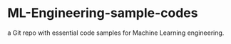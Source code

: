 # ML-Engineering-sample-codes
a Git repo with essential code samples for Machine Learning engineering.
